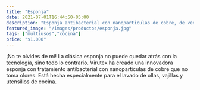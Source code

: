 ```yaml
---
title: "Esponja"
date: 2021-07-01T16:44:50-05:00
description: "Esponja antibacterial con nanoparticulas de cobre, de venta en Aslimp, Iquique, Chile"
featured_image: "/images/productos/esponja.jpg"
tags: ["multiusos","cocina"]
price: "$1.000"
---
```

¡No te olvides de mi!
La clásica esponja no puede quedar atrás con la tecnología, sino todo lo contrario. Virutex ha creado una innovadora esponja con tratamiento antibacterial con nanoparticulas de cobre que no toma olores. Está hecha especialmente para el lavado de ollas, vajillas y utensilios de cocina.


